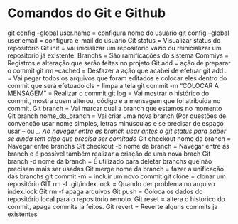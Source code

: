 # Comandos do Git e Github

git config –global user.name = configura nome do usuário
git config –global user.email = configura e-mail do usuario
Git status = Visualizar status do repositório
Git init = vai inicializar um repositorio vazio ou reinicializar um repositorio já existente.
Branchs = São ramificações do sistema
Commiys = Registros e alteração que serão feitas no projeto
Git add = ação de preparar o commit
git rm –cached = Desfazer a ação que acabei de efetuar
git add . = Vai pegar todos os arquivos que foram editados e colocar eles dentro do commit que será efetuado
cls = limpa a tela
git commit -m “COLOCAR A MENSAGEM” = Realizar o commit
git log = Vai mostrar o histórico do commit, mostra quem alterou, código e a mensagem que foi atribuída no commit.
Git branch = Vai marcar qual a branch que estamos no momento
Git branch  nome_da_branch = Vai criar uma nova branch (Por questões de convenção usar nome simples, letras minúsculas e se precisar de espaço usar – ou _.
*Ao navegar entre as branch usar antes o git status para saber se ainda tem algo que precisa ser comitado*
Git checkout nome da branch = Navegar entre branchs
Git checkout -b nome da branch = Navegar entre as branch e é possível também realizar a criação de uma nova brach
Git branch -d nome da branch = É utilizado para deletar branchs que não precisam mais ser usadas
Git merge nome da branch = fazer a unificação das branchs
git commit -m = incluir um novo commit
git clone = clonar um repositório
GIT rm -f .git/index.lock = Quando der problema no arquivo index.lock
Git rm -f apaga arquivos
Git push = Coloca os dados do repositório local para o repositório remoto.
Git reset = altera o historico do commit, apaga commits ja feitos.
Git revert = Reverte alguns commits ja existentes




